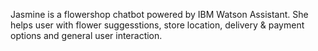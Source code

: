 Jasmine is a flowershop chatbot powered by IBM Watson Assistant. She helps user with flower suggesstions, store location, delivery & payment options and general user interaction.
